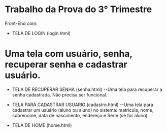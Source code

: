 # Trabalho da Prova do 3° Trimestre
Front-End com:
- TELA DE LOGIN (login.html)
# Uma tela com usuário, senha, recuperar senha e cadastrar usuário. 

- TELA DE RECUPERAR SENHA (senha.html)
--Uma tela para recuperar a senha cadastrada. Não precisa ser funcional. 

- TELA PARA CADASTRAR USUARIO (cadastro.html)
--Uma tela para cadastrar um usuário (aluno ou aluno) no sistema: matricula, nome, sobrenome, data de nascimento, endereço e Serie (se for aluno). 
- TELA DE HOME (home.html)
